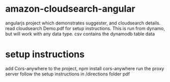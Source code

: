 # amazon-cloudsearch-angular
angularjs project which demonstrates suggester, and cloudsearch details.
read cloudsearch Demo.pdf for setup instructions. This is run from dynamo, but will work with any data type.
csv contains the dynamodb table data

# setup instructions
add Cors-anywhere to the project, npm install cors-anywhere
run the proxy server
follow the setup instructions in /directions folder pdf



